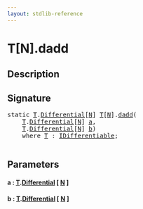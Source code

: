 ```yaml
---
layout: stdlib-reference
---
```


# T\[N\]\.dadd

## Description





## Signature 

<pre>
<span class='code_keyword'>static</span> <a href="index.html#typeparam-T" class="code_type">T</a>.<a href="differential-0.html" class="code_type">Differential</a>[<a href="index.html#decl-N" class="code_var">N</a>] <a href="index.html#typeparam-T" class="code_type">T</a>[<a href="index.html#decl-N" class="code_var">N</a>].<a href="dadd.html">dadd</a>(
    <a href="index.html#typeparam-T" class="code_type">T</a>.<a href="differential-0.html" class="code_type">Differential</a>[<a href="index.html#decl-N" class="code_var">N</a>] <a href="dadd.html#decl-a" class="code_param">a</a>,
    <a href="index.html#typeparam-T" class="code_type">T</a>.<a href="differential-0.html" class="code_type">Differential</a>[<a href="index.html#decl-N" class="code_var">N</a>] <a href="dadd.html#decl-b" class="code_param">b</a>)
    <span class='code_keyword'>where</span> <a href="index.html#typeparam-T" class="code_type">T</a> : <a href="../../interfaces/idifferentiable-01/index.html" class="code_type">IDifferentiable</a>;

</pre>

## Parameters

####  <a id="decl-a"></a>a  : [T](index.html#typeparam-T)\.[Differential](differential-0.html) \[ [N](index.html#decl-N) \]
####  <a id="decl-b"></a>b  : [T](index.html#typeparam-T)\.[Differential](differential-0.html) \[ [N](index.html#decl-N) \]

